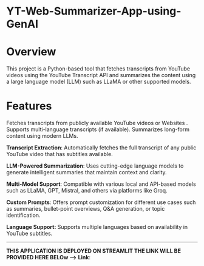 # YT-Web-Summarizer-App-using-GenAI

# Overview
This project is a Python-based tool that fetches transcripts from YouTube videos using the YouTube Transcript API and summarizes the content using a large language model (LLM) such as LLaMA or other supported models.

# Features
Fetches transcripts from publicly available YouTube videos or Websites .
Supports multi-language transcripts (if available).
Summarizes long-form content using modern LLMs.

**Transcript Extraction**: Automatically fetches the full transcript of any public YouTube video that has subtitles available.

**LLM-Powered Summarization**: Uses cutting-edge language models to generate intelligent summaries that maintain context and clarity.

**Multi-Model Support**: Compatible with various local and API-based models such as LLaMA, GPT, Mistral, and others via platforms like Groq.

**Custom Prompts**: Offers prompt customization for different use cases such as summaries, bullet-point overviews, Q&A generation, or topic identification.

**Language Support:** Supports multiple languages based on availability in YouTube subtitles.

----------------------------------------------------------------------------------------------------------------------------------------------------------------------------------

**THIS APPLICATION IS DEPLOYED ON STREAMLIT THE LINK WILL BE PROVIDED HERE BELOw -->**
**Link**:
